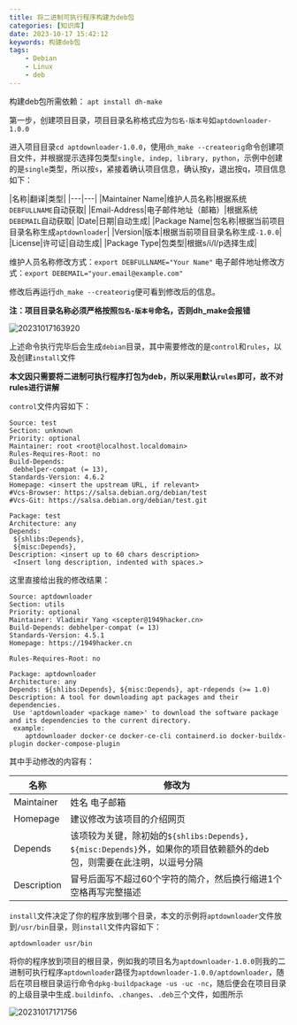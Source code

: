 ```yaml
---
title: 将二进制可执行程序构建为deb包
categories: [知识库]
date: 2023-10-17 15:42:12
keywords: 构建deb包
tags:
    - Debian
    - Linux
    - deb
---
```


构建deb包所需依赖：
`apt install dh-make`

<!-- more -->

第一步，创建项目目录，项目目录名称格式应为`包名-版本号`如`aptdownloader-1.0.0`

进入项目目录`cd aptdownloader-1.0.0`，使用`dh_make --createorig`命令创建项目文件，并根据提示选择包类型`single, indep, library, python`，示例中创建的是`single`类型，所以按`s`，紧接着确认项目信息，确认按y，退出按q，项目信息如下：

|名称|翻译|类型|
|---|---|
|Maintainer Name|维护人员名称|根据系统`DEBFULLNAME`自动获取|
|Email-Address|电子邮件地址（邮箱）|根据系统`DEBEMAIL`自动获取|
|Date|日期|自动生成|
|Package Name|包名称|根据当前项目目录名称生成`aptdownloader`|
|Version|版本|根据当前项目目录名称生成`-1.0.0`|
|License|许可证|自动生成|
|Package Type|包类型|根据s/i/l/p选择生成|

维护人员名称修改方式：`export DEBFULLNAME="Your Name"`
电子邮件地址修改方式：`export DEBEMAIL="your.email@example.com"`

修改后再运行`dh_make --createorig`便可看到修改后的信息。

**注：项目目录名称必须严格按照`包名-版本号`命名，否则dh_make会报错**

![20231017163920](https://img.1949hacker.cn//20231017163920.png)

上述命令执行完毕后会生成`debian`目录，其中需要修改的是`control`和`rules`，以及创建`install`文件

**本文因只需要将二进制可执行程序打包为deb，所以采用默认`rules`即可，故不对rules进行讲解**

`control`文件内容如下：

```shell
Source: test
Section: unknown
Priority: optional
Maintainer: root <root@localhost.localdomain>
Rules-Requires-Root: no
Build-Depends:
 debhelper-compat (= 13),
Standards-Version: 4.6.2
Homepage: <insert the upstream URL, if relevant>
#Vcs-Browser: https://salsa.debian.org/debian/test
#Vcs-Git: https://salsa.debian.org/debian/test.git

Package: test
Architecture: any
Depends:
 ${shlibs:Depends},
 ${misc:Depends},
Description: <insert up to 60 chars description>
 <Insert long description, indented with spaces.>
 ```

这里直接给出我的修改结果：

```shell
Source: aptdownloader
Section: utils
Priority: optional
Maintainer: Vladimir Yang <scepter@1949hacker.cn>
Build-Depends: debhelper-compat (= 13)
Standards-Version: 4.5.1
Homepage: https://1949hacker.cn

Rules-Requires-Root: no

Package: aptdownloader
Architecture: any
Depends: ${shlibs:Depends}, ${misc:Depends}, apt-rdepends (>= 1.0)
Description: A tool for downloading apt packages and their dependencies.
 Use 'aptdownloader <package name>' to download the software package and its dependencies to the current directory.
 example:
    aptdownloader docker-ce docker-ce-cli containerd.io docker-buildx-plugin docker-compose-plugin
```

其中手动修改的内容有：

|名称|修改为|
|---|---|
|Maintainer|姓名 电子邮箱|
|Homepage|建议修改为该项目的介绍网页|
|Depends|该项较为关键，除初始的`${shlibs:Depends}, ${misc:Depends}`外，如果你的项目依赖额外的deb包，则需要在此注明，以逗号分隔|
|Description|冒号后面写不超过60个字符的简介，然后换行缩进1个空格再写完整描述|

`install`文件决定了你的程序放到哪个目录，本文的示例将`aptdownloader`文件放到`/usr/bin`目录，则`install`文件内容如下：

```shell
aptdownloader usr/bin
```

将你的程序放到项目的根目录，例如我的项目名为`aptdownloader-1.0.0`则我的二进制可执行程序`aptdownloader`路径为`aptdownloader-1.0.0/aptdownloader`，随后在项目根目录运行命令`dpkg-buildpackage -us -uc -nc`，随后便会在项目目录的上级目录中生成`.buildinfo`、`.changes`、`.deb`三个文件，如图所示

![20231017171756](https://img.1949hacker.cn//20231017171756.png)